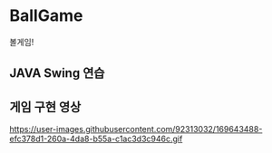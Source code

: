 # BallGame

볼게임!

## JAVA Swing 연습

## 게임 구현 영상

https://user-images.githubusercontent.com/92313032/169643488-efc378d1-260a-4da8-b55a-c1ac3d3c946c.gif





